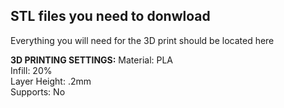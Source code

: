 ## STL files you need to donwload
Everything you will need for the 3D print should be located here 

**3D PRINTING SETTINGS:**
Material: PLA <br>
Infill: 20% <br>
Layer Height: .2mm <br>
Supports: No <br>

